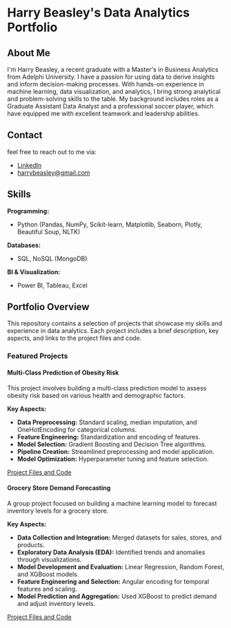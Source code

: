 # Harry Beasley's Data Analytics Portfolio

## About Me

I'm Harry Beasley, a recent graduate with a Master's in Business Analytics from Adelphi University. I have a passion for using data to derive insights and inform decision-making processes. With hands-on experience in machine learning, data visualization, and analytics, I bring strong analytical and problem-solving skills to the table. My background includes roles as a Graduate Assistant Data Analyst and a professional soccer player, which have equipped me with excellent teamwork and leadership abilities.

## Contact

feel free to reach out to me via:
- [LinkedIn](https://www.linkedin.com/in/harrybeasley)
- harrybeasley@gmail.com

## Skills

**Programming:**
- Python (Pandas, NumPy, Scikit-learn, Matplotlib, Seaborn, Plotly, Beautiful Soup, NLTK)

**Databases:**
- SQL, NoSQL (MongoDB)

**BI & Visualization:**
- Power BI, Tableau, Excel

## Portfolio Overview

This repository contains a selection of projects that showcase my skills and experience in data analytics. Each project includes a brief description, key aspects, and links to the project files and code.

### Featured Projects

#### Multi-Class Prediction of Obesity Risk

This project involves building a multi-class prediction model to assess obesity risk based on various health and demographic factors.

**Key Aspects:**
- **Data Preprocessing:** Standard scaling, median imputation, and OneHotEncoding for categorical columns.
- **Feature Engineering:** Standardization and encoding of features.
- **Model Selection:** Gradient Boosting and Decision Tree algorithms.
- **Pipeline Creation:** Streamlined preprocessing and model application.
- **Model Optimization:** Hyperparameter tuning and feature selection.

[Project Files and Code](https://github.com/harry-beasley/portfolio/tree/main/multi-class-prediction-obesity-risk)

#### Grocery Store Demand Forecasting

A group project focused on building a machine learning model to forecast inventory levels for a grocery store.

**Key Aspects:**
- **Data Collection and Integration:** Merged datasets for sales, stores, and products.
- **Exploratory Data Analysis (EDA):** Identified trends and anomalies through visualizations.
- **Model Development and Evaluation:** Linear Regression, Random Forest, and XGBoost models.
- **Feature Engineering and Selection:** Angular encoding for temporal features and scaling.
- **Model Prediction and Aggregation:** Used XGBoost to predict demand and adjust inventory levels.

[Project Files and Code](https://github.com/harry-beasley/portfolio/tree/main/grocery-store-inventory-forecasting)

